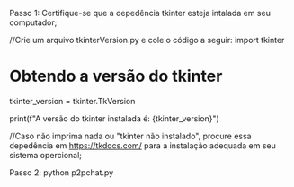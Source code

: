 Passo 1:
Certifique-se que a depedência tkinter esteja intalada em seu computador;

//Crie um arquivo tkinterVersion.py e cole o código a seguir:
import tkinter

# Obtendo a versão do tkinter
tkinter_version = tkinter.TkVersion

print(f"A versão do tkinter instalada é: {tkinter_version}")

//Caso não imprima nada ou "tkinter não instalado", procure essa depedência em https://tkdocs.com/ para a instalação adequada em seu sistema opercional;

Passo 2:
python p2pchat.py
